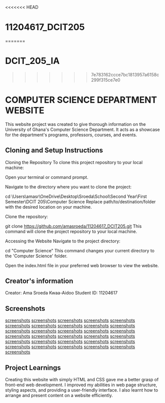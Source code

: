 <<<<<<< HEAD
# 11204617_DCIT205
=======
# DCIT_205_IA
>>>>>>> 7e783162ccce7bc1813957a6158c299f315ce7e0
# COMPUTER SCIENCE DEPARTMENT WEBSITE
This website project was created to give thorough information on the University of Ghana's Computer Science Department. It acts as a showcase for the department's programs, professors, courses, and events.
## Cloning and Setup Instructions
Cloning the Repository
To clone this project repository to your local machine:

Open your terminal or command prompt.

Navigate to the directory where you want to clone the project:

cd \Users\amasr\OneDrive\Desktop\Sroeda\School\Second Year\First Semester\DCIT 205\Computer Science
Replace path/to/destination/folder with the desired location on your machine.

Clone the repository:

git clone https://github.com/amasroeda/11204617_DCIT205.git
This command will clone the project repository to your local machine.

Accessing the Website
Navigate to the project directory:

cd "Computer Science"
This command changes your current directory to the 'Computer Science' folder.

Open the index.html file in your preferred web browser to view the website.
## Creator's information
Creator: Ama Sroeda Kwaa-Aidoo
Student ID: 11204617
## Screenshots
[screenshots](/Screenshot%20(128).png)
[screenshots](/Screenshot%20(129).png)
[screenshots](/Screenshot%20(130).png)
[screenshots](/Screenshot%20(131).png)
[screenshots](/Screenshot%20(132).png)
[screenshots](/Screenshot%20(133).png)
[screenshots](/Screenshot%20(134).png)
[screenshots](/Screenshot%20(135).png)
[screenshots](/Screenshot%20(136).png)
[screenshots](/Screenshot%20(137).png)
[screenshots](/Screenshot%20(138).png)
[screenshots](/Screenshot%20(139).png)
[screenshots](/Screenshot%20(140).png)
[screenshots](/Screenshot%20(141).png)
[screenshots](/Screenshot%20(142).png)
[screenshots](/Screenshot%20(143).png)
[screenshots](/Screenshot%20(144).png)
[screenshots](/Screenshot%20(145).png)
[screenshots](/Screenshot%20(146).png)
[screenshots](/Screenshot%20(147).png)
[screenshots](/Screenshot%20(148).png)
[screenshots](/Screenshot%20(149).png)
[screenshots](/Screenshot%20(150).png)
[screenshots](/Screenshot%20(151).png)
[screenshots](/Screenshot%20(152).png)
[screenshots](/Screenshot%20(153).png)
[screenshots](/Screenshot%20(154).png)
[screenshots](/Screenshot%20(155).png)
[screenshots](/Screenshot%20(156).png)
[screenshots](/Screenshot%20(157).png)
[screenshots](/Screenshot%20(160).png)

## Project Learnings
Creating this website with simply HTML and CSS gave me a better grasp of front-end web development. I improved my abilities in web page structure, styling aspects, and providing a user-friendly interface. I also learnt how to arrange and present content on a website efficiently.
